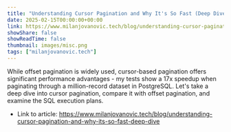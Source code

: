```yaml
---
title: "Understanding Cursor Pagination and Why It's So Fast (Deep Dive)"
date: 2025-02-15T00:00:00+00:00
link: https://www.milanjovanovic.tech/blog/understanding-cursor-pagination-and-why-its-so-fast-deep-dive
showShare: false
showReadTime: false
thumbnail: images/misc.png
tags: ["milanjovanovic.tech"]
---
```

While offset pagination is widely used, cursor-based pagination offers significant performance advantages - my tests show a 17x speedup when paginating through a million-record dataset in PostgreSQL. Let's take a deep dive into cursor pagination, compare it with offset pagination, and examine the SQL execution plans.

- Link to article: https://www.milanjovanovic.tech/blog/understanding-cursor-pagination-and-why-its-so-fast-deep-dive